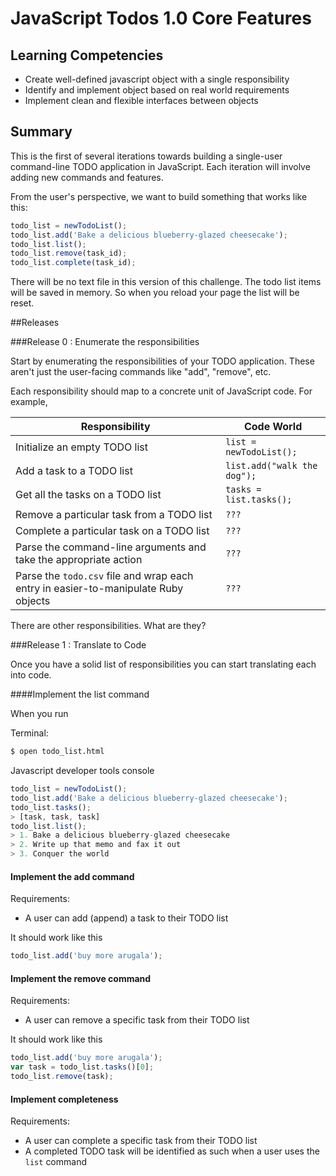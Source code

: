 # JavaScript Todos 1.0 Core Features 
 
## Learning Competencies 

* Create well-defined javascript object with a single responsibility
* Identify and implement object based on real world requirements
* Implement clean and flexible interfaces between objects

## Summary 

 This is the first of several iterations towards building a single-user command-line TODO application in JavaScript.  Each iteration will involve adding new commands and features.

From the user's perspective, we want to build something that works like this:

```js
todo_list = newTodoList();
todo_list.add('Bake a delicious blueberry-glazed cheesecake');
todo_list.list();
todo_list.remove(task_id);
todo_list.complete(task_id);
```

There will be no text file in this version of this challenge. The todo list items will be saved in memory. So when you reload your page the list will be reset.


##Releases

###Release 0 : Enumerate the responsibilities

Start by enumerating the responsibilities of your TODO application.  These aren't just the user-facing commands like "add", "remove", etc.  

Each responsibility should map to a concrete unit of JavaScript code.  For example,

Responsibility                                                                     | Code World
-----------------------------------------------------------------------------------|------------------------------------
Initialize an empty TODO list                                                      | `list = newTodoList();`
Add a task to a TODO list                                                          | `list.add("walk the dog");`
Get all the tasks on a TODO list                                                   | `tasks = list.tasks();`
Remove a particular task from a TODO list                                          | `???`
Complete a particular task on a TODO list                                          | `???`
Parse the command-line arguments and take the appropriate action                   | `???`
Parse the `todo.csv` file and wrap each entry in easier-to-manipulate Ruby objects | `???`


There are other responsibilities.  What are they?

###Release 1 : Translate to Code

Once you have a solid list of responsibilities you can start translating each into code.

####Implement the list command

When you run

Terminal:
```sh
$ open todo_list.html
```

Javascript developer tools console
```js
todo_list = newTodoList();
todo_list.add('Bake a delicious blueberry-glazed cheesecake');
todo_list.tasks();
> [task, task, task]
todo_list.list();
> 1. Bake a delicious blueberry-glazed cheesecake
> 2. Write up that memo and fax it out
> 3. Conquer the world
```

#### Implement the add command

Requirements:

- A user can add (append) a task to their TODO list

It should work like this

```js
todo_list.add('buy more arugala');
```

#### Implement the remove command

Requirements:

- A user can remove a specific task from their TODO list

It should work like this

```js
todo_list.add('buy more arugala');
var task = todo_list.tasks()[0];
todo_list.remove(task);
```

#### Implement completeness

Requirements:

- A user can complete a specific task from their TODO list
- A completed TODO task will be identified as such when a user uses the `list` command
